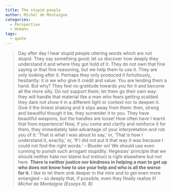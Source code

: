 ```yaml
---
title: The stupid people
author: Michel de Montaigne
categories:
  - Perspective
  - Humans
tags:
  - quote
---
```


> Day after day I hear stupid people uttering words which are not stupid. They say something good; let us discover how deeply they understand it and where they got hold of it. They do not own that fine saying or that fine reasoning, but we help them to use it. They are only looking after it. Perhaps they only produced it fortuitously, hesitantly: it is we who give it credit and value. You are lending them a hand. But why? They feel no gratitude towards you for it and become all the more silly. Do not support them; let them go their own way: they will handle that material like a man who fears getting scalded: they dare not show it in a different light or context nor to deepen it. Give it the tiniest shaking and it slips away from them: then, strong and beautiful though it be, they surrender it to you. They have beautiful weapons, but the handles are loose! How often have I learnt that from experience! Now, if you come and clarify and reinforce it for them, they immediately take advantage of your interpretation and rob you of it: ‘That is what I was about to say,’ or, ‘That is how I understand it, exactly,’ or, ‘If I did not put it that way it was because I could not find the right words.’ – Bluster on! We should use even cunning to punish such arrogant stupidity. Hegesias’ principle that we should neither hate nor blame but instruct is right elsewhere but not here.
**There is neither justice nor kindness in helping a man to get up who does not know how to use your help and who is all the worse for it.** I like to let them sink deeper in the mire and to get even more entangled – so deeply that, if possible, even they finally realize it! 
> <cite>Michel de Montaigne [Essays III, 8]</cite>
